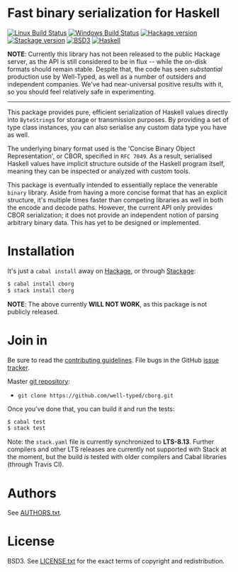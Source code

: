 # Fast binary serialization for Haskell

[![Linux Build Status](https://img.shields.io/travis/well-typed/cborg/master.svg?label=Linux%20build)](https://travis-ci.org/well-typed/cborg)
[![Windows Build Status](https://img.shields.io/appveyor/ci/thoughtpolice/cborg/master.svg?label=Windows%20build)](https://ci.appveyor.com/project/thoughtpolice/cborg/branch/master)
[![Hackage version](https://img.shields.io/hackage/v/cborg.svg?label=Hackage)](https://hackage.haskell.org/package/cborg)
[![Stackage version](https://www.stackage.org/package/cborg/badge/lts?label=Stackage)](https://www.stackage.org/package/cborg)
[![BSD3](https://img.shields.io/badge/License-BSD-blue.svg)](https://en.wikipedia.org/wiki/BSD_License)
[![Haskell](https://img.shields.io/badge/Language-Haskell-yellowgreen.svg)](https://www.haskell.org)

**NOTE**: Currently this library has not been released to the public Hackage
server, as the API is still considered to be in flux -- while the on-disk
formats should remain stable. Despite that, the code has seen _substantial_
production use by Well-Typed, as well as a number of outsiders and independent
companies. We've had near-universal positive results with it, so you should
feel relatively safe in experimenting.

---

This package provides pure, efficient serialization of Haskell values directly
into `ByteString`s for storage or transmission purposes. By providing a set of
type class instances, you can also serialise any custom data type you have as
well.

The underlying binary format used is the 'Concise Binary Object Representation',
or CBOR, specified in `RFC 7049`. As a result, serialised Haskell values have
implicit structure outside of the Haskell program itself, meaning they can be
inspected or analyzed with custom tools.

This package is eventually intended to essentially replace the venerable
`binary` library. Aside from having a more concise format that has an explicit
structure, it's multiple times faster than competing libraries as well in both
the encode and decode paths. However, the current API only provides CBOR
serialization; it does not provide an independent notion of parsing arbitrary
binary data. This has yet to be designed or implemented.

# Installation

It's just a `cabal install` away on [Hackage][], or through [Stackage][]:

```bash
$ cabal install cborg
$ stack install cborg
```

**NOTE**: The above currently **WILL NOT WORK**, as this package is not
publicly released.

[Hackage]:  https://hackage.haskell.org/package/cborg
[Stackage]: https://www.stackage.org

# Join in

Be sure to read the [contributing guidelines][contribute]. File bugs
in the GitHub [issue tracker][].

Master [git repository][gh]:

* `git clone https://github.com/well-typed/cborg.git`

Once you've done that, you can build it and run the tests:

```bash
$ cabal test
$ stack test
```

Note: the `stack.yaml` file is currently synchronized to **LTS-8.13**. Further
compilers and other LTS releases are currently not supported with Stack at the
moment, but the build *is* tested with older compilers and Cabal libraries
(through Travis CI).

[contribute]: https://github.com/well-typed/cborg/blob/master/.github/CONTRIBUTING.md
[issue tracker]: http://github.com/well-typed/cborg/issues
[gh]: http://github.com/well-typed/cborg

# Authors

See
[AUTHORS.txt](https://raw.github.com/well-typed/cborg/master/AUTHORS.txt).

# License

BSD3. See
[LICENSE.txt](https://raw.github.com/well-typed/cborg/master/LICENSE.txt)
for the exact terms of copyright and redistribution.
